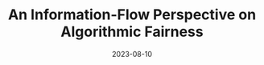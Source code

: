 ---
title:  An Information-Flow Perspective on Algorithmic Fairness 
summary: KeY Symposium 2023 (Bergen, Norway)
date: 2023-08-10
authors:
  - admin
---